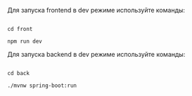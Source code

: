Для запуска frontend в dev режиме используйте команды:

<code>
cd front</br>
npm run dev
</code>

Для запуска backend в dev режиме используйте команды:

<code>
cd back</br>
./mvnw spring-boot:run
</code>
